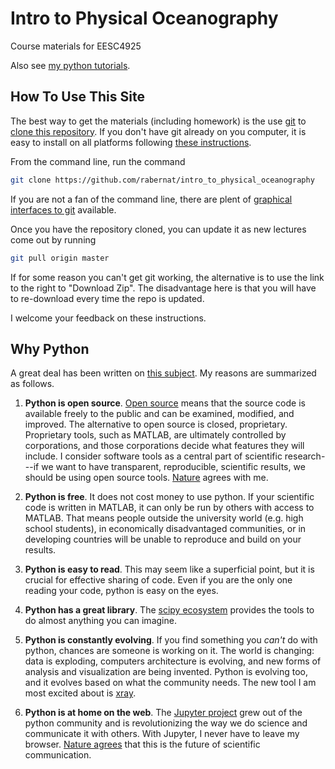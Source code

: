 # Intro to Physical Oceanography #

Course materials for EESC4925

Also see [my python tutorials](http://github.com/rabernat/python_teaching).

## How To Use This Site ##

The best way to get the materials (including homework) is the use [git](https://git-scm.com/) to [clone this repository](https://git-scm.com/book/en/v2/Git-Basics-Getting-a-Git-Repository). If you don't have git already on you computer, it is easy to install on all platforms following [these instructions](https://git-scm.com/book/en/v2/Getting-Started-Installing-Git).

From the command line, run the command

```bash
git clone https://github.com/rabernat/intro_to_physical_oceanography
```

If you are not a fan of the command line, there are plent of [graphical interfaces to git](https://git-scm.com/download/gui/linux) available.

Once you have the repository cloned, you can update it as new lectures come out by running

```bash
git pull origin master
```

If for some reason you can't get git working, the alternative is to use the link to the right to "Download Zip". The disadvantage here is that you will have to re-download every time the repo is updated.

I welcome your feedback on these instructions.

## Why Python ##

A great deal has been written on [this subject](http://cyrille.rossant.net/why-using-python-for-scientific-computing/).
My reasons are summarized as follows.

1. __Python is open source__. [Open source](https://en.wikipedia.org/wiki/Open_source)
means that the source code is available freely to the public and can be examined,
modified, and improved. The alternative to open source is closed, proprietary.
Proprietary tools, such as MATLAB, are ultimately controlled by corporations, and
those corporations decide what features they will include. I consider software
tools as a central part of scientific research---if we want to have transparent,
reproducible, scientific results, we should be using open source tools.
[Nature](http://www.nature.com/nature/journal/v482/n7386/full/nature10836.html)
agrees with me.

1. __Python is free__. It does not cost money to use python. If your scientific
code is written in MATLAB, it can only be run by others with access to MATLAB.
That means people outside the university world (e.g. high school students), in
economically disadvantaged communities, or in developing countries will be
unable to reproduce and build on your results.

1. __Python is easy to read__. This may seem like a superficial point, but it is
crucial for effective sharing of code. Even if you are the only one reading
your code, python is easy on the eyes.

1. __Python has a great library__. The [scipy ecosystem](http://scipy.org)
provides the tools to do almost anything you can imagine.

1. __Python is constantly evolving__. If you find something you _can't_ do with
python, chances are someone is working on it. The world is changing: data is
exploding, computers architecture is evolving, and new forms of analysis and
visualization are being invented. Python is evolving too, and it evolves based
on what the community needs. The new tool I am most excited about is
[xray](http://continuum.io/blog/xray-dask).

1. __Python is at home on the web__. The [Jupyter project](https://jupyter.org/)
grew out of the python community and is revolutionizing the way we do science
and communicate it with others. With Jupyter, I never have to leave my browser.
[Nature agrees](http://www.nature.com/news/interactive-notebooks-sharing-the-code-1.16261)
that this is the future of scientific communication.
